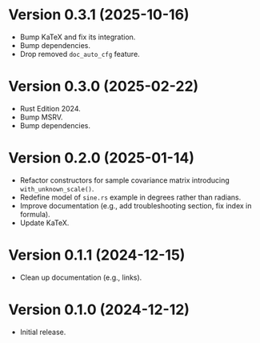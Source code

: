 # Version 0.3.1 (2025-10-16)

  * Bump KaTeX and fix its integration.
  * Bump dependencies.
  * Drop removed `doc_auto_cfg` feature.

# Version 0.3.0 (2025-02-22)

  * Rust Edition 2024.
  * Bump MSRV.
  * Bump dependencies.

# Version 0.2.0 (2025-01-14)

  * Refactor constructors for sample covariance matrix introducing `with_unknown_scale()`.
  * Redefine model of `sine.rs` example in degrees rather than radians.
  * Improve documentation (e.g., add troubleshooting section, fix index in formula).
  * Update KaTeX.

# Version 0.1.1 (2024-12-15)

  * Clean up documentation (e.g., links).

# Version 0.1.0 (2024-12-12)

  * Initial release.
